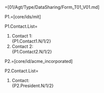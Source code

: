 =[01/Agt/Type/DataSharing/Form_T01_V01.md]

P1.=[core/ids/mit]

P1.Contact.List=<ol><li>Contact 1: <br>{P1.Contact1.N/1/2}<li>Contact 2: <br>{P1.Contact2.N/1/2}</ol>

P2.=[core/id/acme_incorporated]

P2.Contact.List=<ol><li>Contact: <br>{P2.President.N/1/2}</ol>